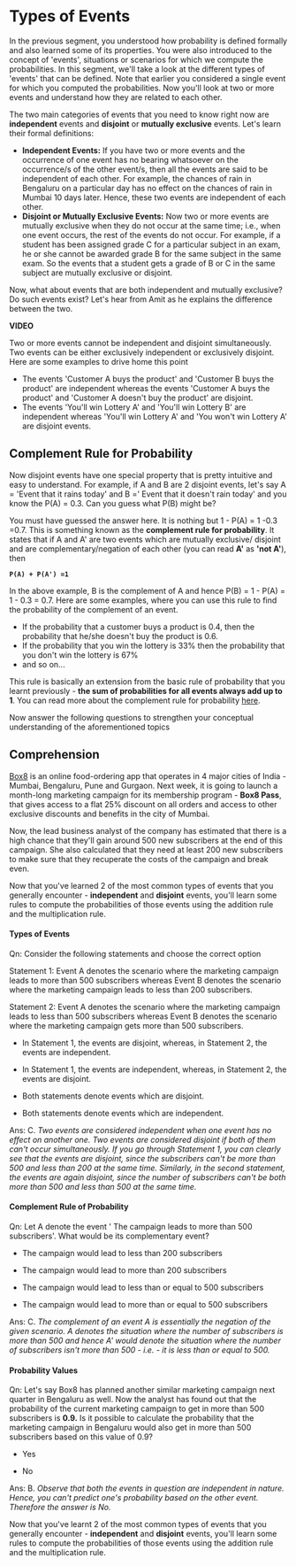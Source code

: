 # Types of Events

In the previous segment, you understood how probability is defined formally and also learned some of its properties. You were also introduced to the concept of 'events', situations or scenarios for which we compute the probabilities. In this segment, we'll take a look at the different types of 'events' that can be defined. Note that earlier you considered a single event for which you computed the probabilities. Now you'll look at two or more events and understand how they are related to each other.

The two main categories of events that you need to know right now are **independent** events and **disjoint** or **mutually exclusive** events. Let's learn their formal definitions:

- **Independent Events:** If you have two or more events and the occurrence of one event has no bearing whatsoever on the occurrence/s of the other event/s, then all the events are said to be independent of each other. For example, the chances of rain in Bengaluru on a particular day has no effect on the chances of rain in Mumbai 10 days later. Hence, these two events are independent of each other.
- **Disjoint or Mutually Exclusive Events:** Now two or more events are mutually exclusive when they do not occur at the same time; i.e., when one event occurs, the rest of the events do not occur. For example, if a student has been assigned grade C for a particular subject in an exam, he or she cannot be awarded grade B for the same subject in the same exam. So the events that a student gets a grade of B or C in the same subject are mutually exclusive or disjoint.

Now, what about events that are both independent and mutually exclusive? Do such events exist? Let's hear from Amit as he explains the difference between the two.

**VIDEO**

Two or more events cannot be independent and disjoint simultaneously. Two events can be either exclusively independent or exclusively disjoint. Here are some examples to drive home this point

- The events 'Customer A buys the product' and 'Customer B buys the product' are independent whereas the events 'Customer A buys the product' and 'Customer A doesn't buy the product' are disjoint.
- The events 'You'll win Lottery A' and 'You'll win Lottery B' are independent whereas 'You'll win Lottery A' and 'You won't win Lottery A' are disjoint events.

## **Complement Rule for Probability**

Now disjoint events have one special property that is pretty intuitive and easy to understand. For example, if A and B are 2 disjoint events, let's say A = 'Event that it rains today' and B =' Event that it doesn't rain today' and you know the P(A) = 0.3. Can you guess what P(B) might be?

You must have guessed the answer here. It is nothing but 1 - P(A) = 1 -0.3 =0.7. This is something known as the **complement rule for probability**. It states that if A and A' are two events which are mutually exclusive/ disjoint and are complementary/negation of each other (you can read **A'** as **'not A'**), then

**`P(A) + P(A') =1`**

In the above example, B is the complement of A and hence P(B) = 1 - P(A) = 1 - 0.3 = 0.7. Here are some examples, where you can use this rule to find the probability of the complement of an event.

- If the probability that a customer buys a product is 0.4, then the probability that he/she doesn't buy the product is 0.6.
- If the probability that you win the lottery is 33% then the probability that you don't win the lottery is 67%
- and so on...

This rule is basically an extension from the basic rule of probability that you learnt previously - **the sum of probabilities for all events always add up to 1**. You can read more about the complement rule for probability [here](https://www.ck12.org/probability/complement-rule-for-probability/lesson/Complement-Rule-for-Probability-ADV-PST/).

Now answer the following questions to strengthen your conceptual understanding of the aforementioned topics

## Comprehension

[Box8](https://box8.in/) is an online food-ordering app that operates in 4 major cities of India - Mumbai, Bengaluru, Pune and Gurgaon. Next week, it is going to launch a month-long marketing campaign for its membership program - **Box8 Pass**, that gives access to a flat 25% discount on all orders and access to other exclusive discounts and benefits in the city of Mumbai.

Now, the lead business analyst of the company has estimated that there is a high chance that they'll gain around 500 new subscribers at the end of this campaign. She also calculated that they need at least 200 new subscribers to make sure that they recuperate the costs of the campaign and break even.

Now that you've learned 2 of the most common types of events that you generally encounter - **independent** and **disjoint** events, you'll learn some rules to compute the probabilities of those events using the addition rule and the multiplication rule.

#### Types of Events

Qn: Consider the following statements and choose the correct option

Statement 1: Event A denotes the scenario where the marketing campaign leads to more than 500 subscribers whereas Event B denotes the scenario where the marketing campaign leads to less than 200 subscribers.

Statement 2: Event A denotes the scenario where the marketing campaign leads to less than 500 subscribers whereas Event B denotes the scenario where the marketing campaign gets more than 500 subscribers.

- In Statement 1, the events are disjoint, whereas, in Statement 2, the events are independent.

- In Statement 1, the events are independent, whereas, in Statement 2, the events are disjoint.

- Both statements denote events which are disjoint.

- Both statements denote events which are independent.

Ans: C. *Two events are considered independent when one event has no effect on another one. Two events are considered disjoint if both of them can't occur simultaneously. If you go through Statement 1, you can clearly see that the events are disjoint, since the subscribers can't be more than 500 and less than 200 at the same time. Similarly, in the second statement, the events are again disjoint, since the number of subscribers can't be both more than 500 and less than 500 at the same time.*

#### Complement Rule of Probability

Qn: Let A denote the event ' The campaign leads to more than 500 subscribers'. What would be its complementary event?

- The campaign would lead to less than 200 subscribers

- The campaign would lead to more than 200 subscribers

- The campaign would lead to less than or equal to 500 subscribers

- The campaign would lead to more than or equal to 500 subscribers

Ans: C. *The complement of an event A is essentially the negation of the given scenario. A denotes the situation where the number of subscribers is more than 500 and hence A' would denote the situation where the number of subscribers isn't more than 500 - i.e. - it is less than or equal to 500.*

#### Probability Values

Qn: Let's say Box8 has planned another similar marketing campaign next quarter in Bengaluru as well. Now the analyst has found out that the probability of the current marketing campaign to get in more than 500 subscribers is **0.9.** Is it possible to calculate the probability that the marketing campaign in Bengaluru would also get in more than 500 subscribers based on this value of 0.9?

- Yes

- No

Ans: B. *Observe that both the events in question are independent in nature. Hence, you can't predict one's probability based on the other event. Therefore the answer is No.*

Now that you've learnt 2 of the most common types of events that you generally encounter - **independent** and **disjoint** events, you'll learn some rules to compute the probabilities of those events using the addition rule and the multiplication rule.
